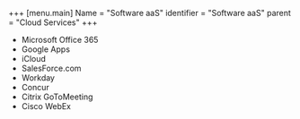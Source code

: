 +++
[menu.main]
Name = "Software aaS"
identifier = "Software aaS"
parent = "Cloud Services"
+++

- Microsoft Office 365
- Google Apps
- iCloud
- SalesForce.com
- Workday
- Concur
- Citrix GoToMeeting
- Cisco WebEx